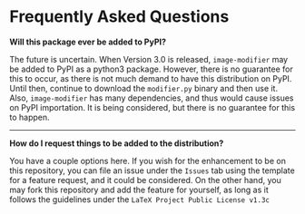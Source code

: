 # Frequently Asked Questions

**Will this package ever be added to PyPI?**

The future is uncertain. When Version 3.0 is released, `image-modifier` may be added to PyPI as a python3 package. However, there is no guarantee for this to occur, as there is not much demand to have this distribution on PyPI. Until then, continue to download the `modifier.py` binary and then use it. Also, `image-modifier` has many dependencies, and thus would cause issues on PyPI importation. It is being considered, but there is no guarantee for this to happen.

___

**How do I request things to be added to the distribution?**

You have a couple options here. If you wish for the enhancement to be on this repository, you can file an issue under the `Issues` tab using the template for a 
feature request, and it could be considered. On the other hand, you may fork this repository and add the feature for yourself, as long as it follows the guidelines
under the `LaTeX Project Public License v1.3c`

